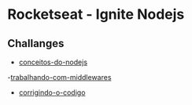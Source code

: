 # Rocketseat - Ignite Nodejs

## Challanges

- [conceitos-do-nodejs](https://github.com/gustavohenriquess/rocketseat/tree/main/Chapter-I/challanges/ignite-template-conceitos-do-nodejs)

-[trabalhando-com-middlewares](https://github.com/gustavohenriquess/rocketseat/tree/main/Chapter-I/challanges/ignite-template-trabalhando-com-middlewares)

- [corrigindo-o-codigo](https://github.com/gustavohenriquess/rocketseat/tree/main/Chapter-I/challanges/ignite-template-corrigindo-o-codigo)
